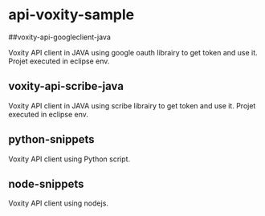 # api-voxity-sample

##voxity-api-googleclient-java

Voxity API client in JAVA using google oauth librairy to get token and use it.
Projet executed in eclipse env.

## voxity-api-scribe-java

Voxity API client in JAVA using scribe librairy to get token and use it.
Projet executed in eclipse env.

##  python-snippets

Voxity API client using Python script.

## node-snippets

Voxity API client using nodejs. 
